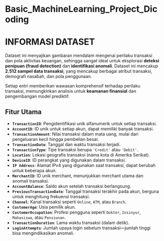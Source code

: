 # Basic_MachineLearning_Project_Dicoding

# **INFORMASI DATASET**

Dataset ini menyajikan gambaran mendalam mengenai perilaku transaksi dan pola aktivitas keuangan, sehingga sangat ideal untuk eksplorasi **deteksi penipuan (fraud detection)** dan **identifikasi anomali**. Dataset ini mencakup **2.512 sampel data transaksi**, yang mencakup berbagai atribut transaksi, demografi nasabah, dan pola penggunaan.

Setiap entri memberikan wawasan komprehensif terhadap perilaku transaksi, memungkinkan analisis untuk **keamanan finansial** dan pengembangan model prediktif.

## Fitur Utama

- **`TransactionID`**: Pengidentifikasi unik alfanumerik untuk setiap transaksi.  
- **`AccountID`**: ID unik untuk setiap akun, dapat memiliki banyak transaksi.  
- **`TransactionAmount`**: Nilai transaksi dalam mata uang, mulai dari pengeluaran kecil hingga pembelian besar.  
- **`TransactionDate`**: Tanggal dan waktu transaksi terjadi.  
- **`TransactionType`**: Tipe transaksi berupa `'Credit'` atau `'Debit'`.  
- **`Location`**: Lokasi geografis transaksi (nama kota di Amerika Serikat).  
- **`DeviceID`**: ID perangkat yang digunakan dalam transaksi.  
- **`IP Address`**: Alamat IPv4 yang digunakan saat transaksi, dapat berubah untuk beberapa akun.  
- **`MerchantID`**: ID unik merchant, menunjukkan merchant utama dan anomali transaksi.  
- **`AccountBalance`**: Saldo akun setelah transaksi berlangsung.  
- **`PreviousTransactionDate`**: Tanggal transaksi terakhir pada akun, berguna untuk menghitung frekuensi transaksi.  
- **`Channel`**: Kanal transaksi seperti `Online`, `ATM`, atau `Branch`.  
- **`CustomerAge`**: Usia pemilik akun.  
- **`CustomerOccupation`**: Profesi pengguna seperti `Dokter`, `Insinyur`, `Mahasiswa`, atau `Pensiunan`.  
- **`TransactionDuration`**: Lama waktu transaksi (dalam detik).  
- **`LoginAttempts`**: Jumlah upaya login sebelum transaksi—jumlah tinggi bisa mengindikasikan anomali.
